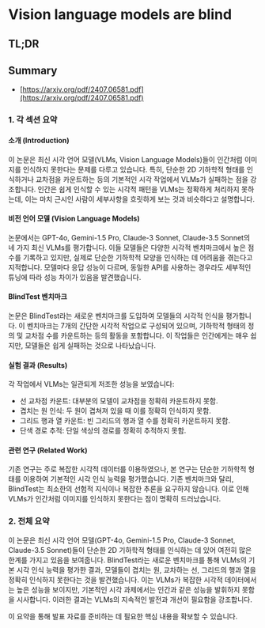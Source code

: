 # Vision language models are blind
## TL;DR
## Summary
- [https://arxiv.org/pdf/2407.06581.pdf](https://arxiv.org/pdf/2407.06581.pdf)

### 1. 각 섹션 요약

#### 소개 (Introduction)
이 논문은 최신 시각 언어 모델(VLMs, Vision Language Models)들이 인간처럼 이미지를 인식하지 못한다는 문제를 다루고 있습니다. 특히, 단순한 2D 기하학적 형태를 인식하거나 교차점을 카운트하는 등의 기본적인 시각 작업에서 VLMs가 실패하는 점을 강조합니다. 인간은 쉽게 인식할 수 있는 시각적 패턴을 VLMs는 정확하게 처리하지 못하는데, 이는 마치 근시인 사람이 세부사항을 흐릿하게 보는 것과 비슷하다고 설명합니다.

#### 비전 언어 모델 (Vision Language Models)
논문에서는 GPT-4o, Gemini-1.5 Pro, Claude-3 Sonnet, Claude-3.5 Sonnet의 네 가지 최신 VLMs를 평가합니다. 이들 모델들은 다양한 시각적 벤치마크에서 높은 점수를 기록하고 있지만, 실제로 단순한 기하학적 모양을 인식하는 데 어려움을 겪는다고 지적합니다. 모델마다 응답 성능이 다르며, 동일한 API를 사용하는 경우라도 세부적인 튜닝에 따라 성능 차이가 있음을 발견했습니다.

#### BlindTest 벤치마크
논문은 BlindTest라는 새로운 벤치마크를 도입하여 모델들의 시각적 인식을 평가합니다. 이 벤치마크는 7개의 간단한 시각적 작업으로 구성되어 있으며, 기하학적 형태의 정의 및 교차점 수를 카운트하는 등의 활동을 포함합니다. 이 작업들은 인간에게는 매우 쉽지만, 모델들은 쉽게 실패하는 것으로 나타났습니다.

#### 실험 결과 (Results)
각 작업에서 VLMs는 일관되게 저조한 성능을 보였습니다:
- 선 교차점 카운트: 대부분의 모델이 교차점을 정확히 카운트하지 못함.
- 겹치는 원 인식: 두 원이 겹쳐져 있을 때 이를 정확히 인식하지 못함.
- 그리드 행과 열 카운트: 빈 그리드의 행과 열 수를 정확히 카운트하지 못함.
- 단색 경로 추적: 단일 색상의 경로를 정확히 추적하지 못함.

#### 관련 연구 (Related Work)
기존 연구는 주로 복잡한 시각적 데이터를 이용하였으나, 본 연구는 단순한 기하학적 형태를 이용하여 기본적인 시각 인식 능력을 평가했습니다. 기존 벤치마크와 달리, BlindTest는 최소한의 선험적 지식이나 복잡한 추론을 요구하지 않습니다. 이로 인해 VLMs가 인간처럼 이미지를 인식하지 못한다는 점이 명확히 드러났습니다.

### 2. 전체 요약
이 논문은 최신 시각 언어 모델(GPT-4o, Gemini-1.5 Pro, Claude-3 Sonnet, Claude-3.5 Sonnet)들이 단순한 2D 기하학적 형태를 인식하는 데 있어 여전히 많은 한계를 가지고 있음을 보여줍니다. BlindTest라는 새로운 벤치마크를 통해 VLMs의 기본 시각 인식 능력을 평가한 결과, 모델들이 겹치는 원, 교차하는 선, 그리드의 행과 열을 정확히 인식하지 못한다는 것을 발견했습니다. 이는 VLMs가 복잡한 시각적 데이터에서는 높은 성능을 보이지만, 기본적인 시각 과제에서는 인간과 같은 성능을 발휘하지 못함을 시사합니다. 이러한 결과는 VLMs의 지속적인 발전과 개선이 필요함을 강조합니다.

이 요약을 통해 발표 자료를 준비하는 데 필요한 핵심 내용을 확보할 수 있습니다.